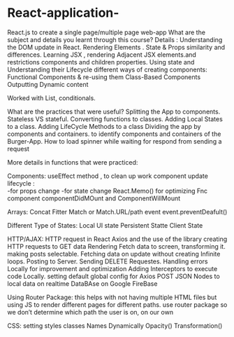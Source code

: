 # React-application-
 React.js to create a single page/multiple page web-app
What are the subject and details you learnt through this course?
Details :
Understanding the DOM update in React. Rendering Elements .
State & Props similarity and differences.
Learning JSX , rendering Adjacent JSX elements.and restrictions components and children properties. 
Using state and Understanding their Lifecycle
different ways of creating components:
Functional Components & re-using them
  Class-Based Components
  Outputting Dynamic content


Worked with List, conditionals.

What are the practices that were useful?
Splitting the App to components. Stateless VS stateful. 
Converting functions to classes.
Adding Local States to a class.
Adding LifeCycle Methods to a class
Dividing the app by components and containers. to identify components and containers of the Burger-App. 
How to load spinner while waiting for respond from sending a request


More details in functions that were practiced:

Components: useEffect method , to clean up work
component update lifecycle :  	
	-for props change
	-for state change
React.Memo() for optimizing Fnc component
componentDidMOunt and ComponentWillMount

Arrays:
Concat
Fitter
Match or Match.URL/path 
event
event.preventDeafult()

Different Type of States: Local UI state
Persistent Statte
Client State

HTTP/AJAX:
HTTP request in React
Axios and the use of the library
creating HTTP requests to GET data
Rendering Fetch data to screen, transforming it. 
making posts selectable.
Fetching data on update without creating Infinite loops.
Posting to Server.
Sending DELETE Requestes.
Handling errors Locally for improvement and optimization 
Adding Interceptors to execute code Locally. 
setting default global config for Axios
POST JSON Nodes to local data on realtime DataBAse on Google FireBase

Using Router Package:
this helps with not having multiple HTML files but using JS to render different pages for different paths.
use router package so we don’t determine which path the user is on, on our own

CSS:
setting styles  classes Names Dynamically
Opacity()
Transformation()
